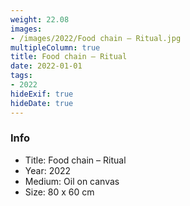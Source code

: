 ```yaml
---
weight: 22.08
images:
- /images/2022/Food chain – Ritual.jpg
multipleColumn: true
title: Food chain – Ritual
date: 2022-01-01
tags:
- 2022
hideExif: true
hideDate: true
---
```


### Info

- Title: Food chain – Ritual
- Year: 2022
- Medium: Oil on canvas
- Size: 80 x 60 cm
